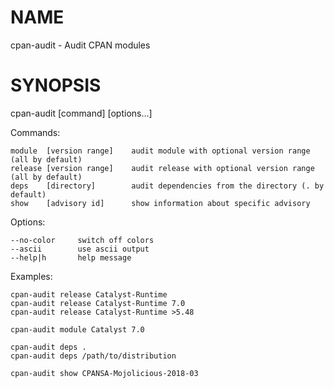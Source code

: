 # NAME

cpan-audit - Audit CPAN modules

# SYNOPSIS

cpan-audit \[command\] \[options...\]

Commands:

    module  [version range]    audit module with optional version range (all by default)
    release [version range]    audit release with optional version range (all by default)
    deps    [directory]        audit dependencies from the directory (. by default)
    show    [advisory id]      show information about specific advisory

Options:

    --no-color     switch off colors
    --ascii        use ascii output
    --help|h       help message

Examples:

    cpan-audit release Catalyst-Runtime
    cpan-audit release Catalyst-Runtime 7.0
    cpan-audit release Catalyst-Runtime >5.48

    cpan-audit module Catalyst 7.0

    cpan-audit deps .
    cpan-audit deps /path/to/distribution

    cpan-audit show CPANSA-Mojolicious-2018-03
